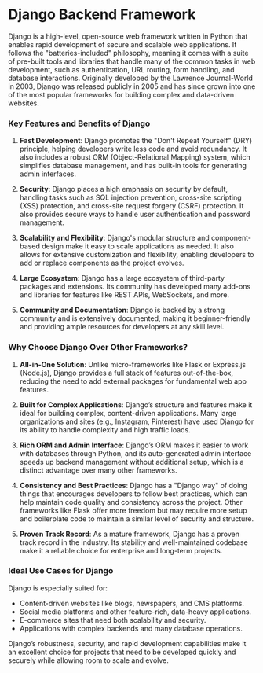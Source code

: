 # Django Backend Framework

Django is a high-level, open-source web framework written in Python that enables rapid development of secure and scalable web applications. It follows the "batteries-included" philosophy, meaning it comes with a suite of pre-built tools and libraries that handle many of the common tasks in web development, such as authentication, URL routing, form handling, and database interactions. Originally developed by the Lawrence Journal-World in 2003, Django was released publicly in 2005 and has since grown into one of the most popular frameworks for building complex and data-driven websites.

### Key Features and Benefits of Django
1. **Fast Development**: Django promotes the "Don't Repeat Yourself" (DRY) principle, helping developers write less code and avoid redundancy. It also includes a robust ORM (Object-Relational Mapping) system, which simplifies database management, and has built-in tools for generating admin interfaces.

2. **Security**: Django places a high emphasis on security by default, handling tasks such as SQL injection prevention, cross-site scripting (XSS) protection, and cross-site request forgery (CSRF) protection. It also provides secure ways to handle user authentication and password management.

3. **Scalability and Flexibility**: Django's modular structure and component-based design make it easy to scale applications as needed. It also allows for extensive customization and flexibility, enabling developers to add or replace components as the project evolves.

4. **Large Ecosystem**: Django has a large ecosystem of third-party packages and extensions. Its community has developed many add-ons and libraries for features like REST APIs, WebSockets, and more.

5. **Community and Documentation**: Django is backed by a strong community and is extensively documented, making it beginner-friendly and providing ample resources for developers at any skill level.

### Why Choose Django Over Other Frameworks?
1. **All-in-One Solution**: Unlike micro-frameworks like Flask or Express.js (Node.js), Django provides a full stack of features out-of-the-box, reducing the need to add external packages for fundamental web app features.

2. **Built for Complex Applications**: Django’s structure and features make it ideal for building complex, content-driven applications. Many large organizations and sites (e.g., Instagram, Pinterest) have used Django for its ability to handle complexity and high traffic loads.

3. **Rich ORM and Admin Interface**: Django’s ORM makes it easier to work with databases through Python, and its auto-generated admin interface speeds up backend management without additional setup, which is a distinct advantage over many other frameworks.

4. **Consistency and Best Practices**: Django has a "Django way" of doing things that encourages developers to follow best practices, which can help maintain code quality and consistency across the project. Other frameworks like Flask offer more freedom but may require more setup and boilerplate code to maintain a similar level of security and structure.

5. **Proven Track Record**: As a mature framework, Django has a proven track record in the industry. Its stability and well-maintained codebase make it a reliable choice for enterprise and long-term projects.

### Ideal Use Cases for Django
Django is especially suited for:
   - Content-driven websites like blogs, newspapers, and CMS platforms.
   - Social media platforms and other feature-rich, data-heavy applications.
   - E-commerce sites that need both scalability and security.
   - Applications with complex backends and many database operations.

Django’s robustness, security, and rapid development capabilities make it an excellent choice for projects that need to be developed quickly and securely while allowing room to scale and evolve.